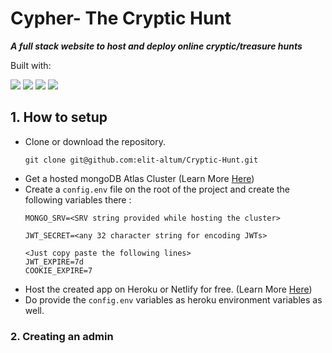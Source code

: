 # Cypher- The Cryptic Hunt

***A full stack website to host and deploy online cryptic/treasure hunts***

Built with:

<img src="https://img.shields.io/badge/database-mongoDB-brightgreen?style=flat&logo=mongoDB">
<img src="https://img.shields.io/badge/Backend-Node-green?style=flat&logo=Node.js">
<img src="https://img.shields.io/badge/Frontend-Material Design-blue?style=flat&logo=material-Design">
<img src="https://img.shields.io/badge/Template Engine-Pug-purple?style=flat">

## 1. How to setup
- Clone or download the repository.
  ```
  git clone git@github.com:elit-altum/Cryptic-Hunt.git
  ```
- Get a hosted mongoDB Atlas Cluster (Learn More [Here](https://www.youtube.com/watch?v=rPqRyYJmx2g))
- Create a ```config.env``` file on the root of the project and create the following variables there :
  ```
  MONGO_SRV=<SRV string provided while hosting the cluster>

  JWT_SECRET=<any 32 character string for encoding JWTs>

  <Just copy paste the following lines>
  JWT_EXPIRE=7d
  COOKIE_EXPIRE=7
  ```
- Host the created app on Heroku or Netlify for free. (Learn More [Here](https://www.youtube.com/watch?v=MxfxiR8TVNU))
- Do provide the ```config.env``` variables as heroku environment variables as well.

### 2. Creating an admin
